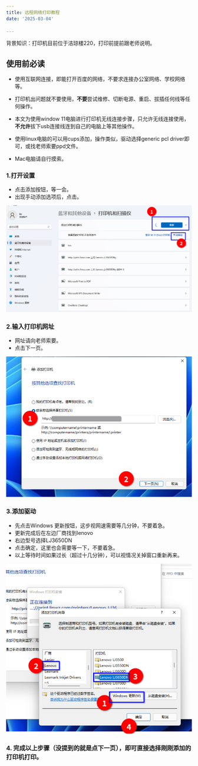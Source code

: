 ```yaml
---
title: 远程网络打印教程
date: '2025-03-04'

---
```



背景知识：打印机目前位于洁琼楼220，打印前提前跟老师说明。

## 使用前必读

- 使用互联网连接，即能打开百度的网络，不要求连接办公室网络、学校网络等。

- 打印机出问题就不要使用，**不要**尝试维修、切断电源、重启、拔插任何线等任何操作。

- 本文为使用window 11电脑进行打印机无线连接步骤，只允许无线连接使用，**不允许**拔下usb连接线连到自己的电脑上等其他操作。

- 使用linux电脑的可以用cups添加，操作类似，驱动选择generic pcl driver即可，或找老师索要ppd文件。

- Mac电脑请自行摸索。

### 1.打开设置 
- 点击添加按钮，等一会。
- 出现手动添加选项后，点击。

![第一步](step1.png)

### 2.输入打印机网址
- 网址请向老师索要。
- 点击下一页。

![第二步](step2.png)

### 3.添加驱动
- 先点击Windows 更新按钮，这步视网速需要等几分钟，不要着急。
- 更新完成后在左边厂商找到lenovo
- 右边型号选择LJ3650DN
- 点击确定，这里也会需要等一下，不要着急。
- 以上等待时间如果过长（超过十几分钟），可以视情况关掉窗口重新再来。

![第三步](step3.png)

### 4. 完成以上步骤（没提到的就是点下一页），即可直接选择刚刚添加的打印机打印。
